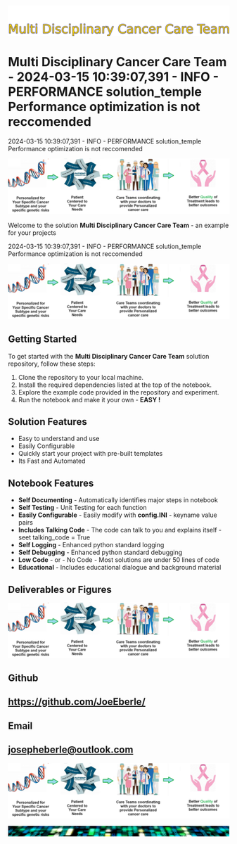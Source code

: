 
![Image image_filename](solution_sign.png)

# Multi Disciplinary Cancer Care Team - 2024-03-15 10:39:07,391 - INFO - PERFORMANCE solution_temple Performance optimization is not reccomended
2024-03-15 10:39:07,391 - INFO - PERFORMANCE solution_temple Performance optimization is not reccomended

![Image image_filename](code.png)

Welcome to the solution **Multi Disciplinary Cancer Care Team** - an example for your projects

2024-03-15 10:39:07,391 - INFO - PERFORMANCE solution_temple Performance optimization is not reccomended

![Image image_filename](sample.png)

## Getting Started
To get started with the **Multi Disciplinary Cancer Care Team** solution repository, follow these steps:
1. Clone the repository to your local machine.
2. Install the required dependencies listed at the top of the notebook.
3. Explore the example code provided in the repository and experiment.
4. Run the notebook and make it your own - **EASY !**
    
## Solution Features
- Easy to understand and use  
- Easily Configurable 
- Quickly start your project with pre-built templates
- Its Fast and Automated

## Notebook Features
- **Self Documenting** - Automatically identifies major steps in notebook 
- **Self Testing** - Unit Testing for each function
- **Easily Configurable** - Easily modify with **config.INI** - keyname value pairs
- **Includes Talking Code** - The code can talk to you and explains itself  - seet talking_code = True
- **Self Logging** - Enhanced python standard logging   
- **Self Debugging** - Enhanced python standard debugging
- **Low Code** - or - No Code  - Most solutions are under 50 lines of code
- **Educational** - Includes educational dialogue and background material
    
## Deliverables or Figures
 ![additional_image](multi_disciplinary_cancer_care_team.png)  <br>
    

## Github    
## https://github.com/JoeEberle/ 

## Email 
## josepheberle@outlook.com 

    
![Developer](developer.png)

![Brand](brand.png)
    